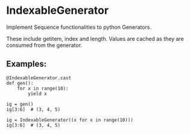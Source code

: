 # IndexableGenerator

Implement Sequence functionalities to python Generators.

These include getitem, index and length. Values are cached as they are consumed
from the generator.

## Examples:

    @IndexableGenerator.cast
    def gen():
        for x in range(10):
            yield x

    ig = gen()
    ig[3:6]  # (3, 4, 5)

    ig = IndexableGenerator((x for x in range(10)))
    ig[3:6]  # (3, 4, 5)
